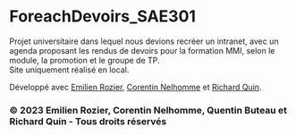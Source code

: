 # ForeachDevoirs_SAE301

Projet universitaire dans lequel nous devions recréer un intranet, avec un agenda proposant les rendus de devoirs pour la formation MMI, selon le module, la promotion et le groupe de TP.<br>
Site uniquement réalisé en local.

Développé avec [Emilien Rozier](https://github.com/EmilienRozier), [Corentin Nelhomme](https://github.com/D3ller) et [Richard Quin](https://github.com/RichardQuin).

### © 2023 Emilien Rozier, Corentin Nelhomme, Quentin Buteau et Richard Quin - Tous droits réservés
